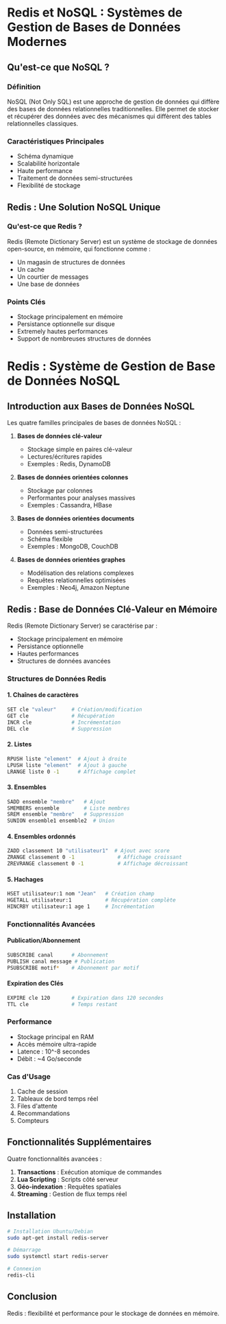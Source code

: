 
# Redis et NoSQL : Systèmes de Gestion de Bases de Données Modernes

## Qu'est-ce que NoSQL ?

### Définition
NoSQL (Not Only SQL) est une approche de gestion de données qui diffère des bases de données relationnelles traditionnelles. Elle permet de stocker et récupérer des données avec des mécanismes qui diffèrent des tables relationnelles classiques.

### Caractéristiques Principales
- Schéma dynamique
- Scalabilité horizontale
- Haute performance
- Traitement de données semi-structurées
- Flexibilité de stockage

## Redis : Une Solution NoSQL Unique

### Qu'est-ce que Redis ?

Redis (Remote Dictionary Server) est un système de stockage de données open-source, en mémoire, qui fonctionne comme :
- Un magasin de structures de données
- Un cache
- Un courtier de messages
- Une base de données

### Points Clés
- Stockage principalement en mémoire
- Persistance optionnelle sur disque
- Extremely hautes performances
- Support de nombreuses structures de données
# Redis : Système de Gestion de Base de Données NoSQL

## Introduction aux Bases de Données NoSQL

Les quatre familles principales de bases de données NoSQL :

1. **Bases de données clé-valeur**
   - Stockage simple en paires clé-valeur
   - Lectures/écritures rapides
   - Exemples : Redis, DynamoDB

2. **Bases de données orientées colonnes**
   - Stockage par colonnes
   - Performantes pour analyses massives
   - Exemples : Cassandra, HBase

3. **Bases de données orientées documents**
   - Données semi-structurées
   - Schéma flexible
   - Exemples : MongoDB, CouchDB

4. **Bases de données orientées graphes**
   - Modélisation des relations complexes
   - Requêtes relationnelles optimisées
   - Exemples : Neo4j, Amazon Neptune

## Redis : Base de Données Clé-Valeur en Mémoire

Redis (Remote Dictionary Server) se caractérise par :
- Stockage principalement en mémoire
- Persistance optionnelle
- Hautes performances
- Structures de données avancées

### Structures de Données Redis

#### 1. Chaînes de caractères
```bash
SET cle "valeur"     # Création/modification
GET cle              # Récupération
INCR cle             # Incrémentation
DEL cle              # Suppression
```

#### 2. Listes
```bash
RPUSH liste "element"  # Ajout à droite
LPUSH liste "element"  # Ajout à gauche
LRANGE liste 0 -1      # Affichage complet
```

#### 3. Ensembles
```bash
SADD ensemble "membre"   # Ajout
SMEMBERS ensemble        # Liste membres
SREM ensemble "membre"   # Suppression
SUNION ensemble1 ensemble2  # Union
```

#### 4. Ensembles ordonnés
```bash
ZADD classement 10 "utilisateur1"  # Ajout avec score
ZRANGE classement 0 -1              # Affichage croissant
ZREVRANGE classement 0 -1           # Affichage décroissant
```

#### 5. Hachages
```bash
HSET utilisateur:1 nom "Jean"   # Création champ
HGETALL utilisateur:1           # Récupération complète
HINCRBY utilisateur:1 age 1     # Incrémentation
```

### Fonctionnalités Avancées

#### Publication/Abonnement
```bash
SUBSCRIBE canal      # Abonnement
PUBLISH canal message # Publication
PSUBSCRIBE motif*    # Abonnement par motif
```

#### Expiration des Clés
```bash
EXPIRE cle 120       # Expiration dans 120 secondes
TTL cle              # Temps restant
```

### Performance

- Stockage principal en RAM
- Accès mémoire ultra-rapide
- Latence : 10^-8 secondes
- Débit : ~4 Go/seconde

### Cas d'Usage

1. Cache de session
2. Tableaux de bord temps réel
3. Files d'attente
4. Recommandations
5. Compteurs

## Fonctionnalités Supplémentaires

Quatre fonctionnalités avancées :

1. **Transactions** : Exécution atomique de commandes
2. **Lua Scripting** : Scripts côté serveur
3. **Géo-indexation** : Requêtes spatiales
4. **Streaming** : Gestion de flux temps réel

## Installation

```bash
# Installation Ubuntu/Debian
sudo apt-get install redis-server

# Démarrage
sudo systemctl start redis-server

# Connexion
redis-cli
```

## Conclusion

Redis : flexibilité et performance pour le stockage de données en mémoire.
